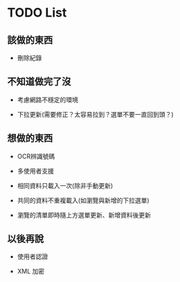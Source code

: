 TODO List
=========

## 該做的東西

* 刪除紀錄

## 不知道做完了沒

* 考慮網路不穩定的環境

* 下拉更新(需要修正？太容易拉到？選單不要一直回到頭？)

## 想做的東西

* OCR辨識號碼

* 多使用者支援

* 相同資料只載入一次(除非手動更新)

* 共同的資料不重複載入(如瀏覽與新增的下拉選單)

* 瀏覽的清單即時隨上方選單更新、新增資料後更新

## 以後再說

* 使用者認證

* XML 加密